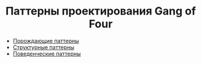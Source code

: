 <h1 align="center">
   Паттерны проектирования Gang of Four
</h1>

- [Порождающие паттерны](creational)
- [Структурные паттерны](structural)
- [Поведенческие паттерны](behavior)